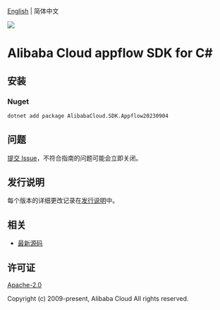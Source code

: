 [English](README.md) | 简体中文

![](https://aliyunsdk-pages.alicdn.com/icons/AlibabaCloud.svg)

# Alibaba Cloud appflow SDK for C#

## 安装

### Nuget

```bash
dotnet add package AlibabaCloud.SDK.Appflow20230904
```

## 问题

[提交 Issue](https://github.com/aliyun/alibabacloud-csharp-sdk/issues/new)，不符合指南的问题可能会立即关闭。

## 发行说明

每个版本的详细更改记录在[发行说明](./ChangeLog.md)中。

## 相关

* [最新源码](https://github.com/aliyun/alibabacloud-csharp-sdk/)

## 许可证

[Apache-2.0](http://www.apache.org/licenses/LICENSE-2.0)

Copyright (c) 2009-present, Alibaba Cloud All rights reserved.
